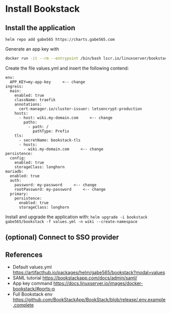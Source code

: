 # Install Bookstack

## Install the application
```helm repo add gabe565 https://charts.gabe565.com```

Generate an app key with 
```bash
docker run -it --rm --entrypoint /bin/bash lscr.io/linuxserver/bookstack:latest appkey
```

Create the file values.yml and insert the following contend:
```
env:
  APP_KEY=my-app-key     <-- change
ingress:
  main:
    enabled: true
    className: traefik
    annotations:
      cert-manager.io/cluster-issuer: letsencrypt-production
    hosts:
      - host: wiki.my-domain.com     <-- change
        paths:
          - path: /
            pathType: Prefix
    tls:
      - secretName: bookstack-tls
      - hosts:
        - wiki.my-domain.com     <-- change
persistence:
  config:
    enabled: true
    storageClass: longhorn
mariadb:
  enabled: true
  auth:
    password: my-password     <-- change
    rootPassword: my-password     <-- change
  primary:
    persistence:
      enabled: true
      storageClass: longhorn
```
Install and upgrade the application with:
```helm upgrade -i bookstack gabe565/bookstack -f values.yml -n wiki --create-namespace```

## (optional) Connect to SSO provider


## References
* Default values.yml https://artifacthub.io/packages/helm/gabe565/bookstack?modal=values
* SAML tutorial https://bookstackapp.com/docs/admin/saml/
* App key command https://docs.linuxserver.io/images/docker-bookstack/#ports-p
* Full Bookstack env https://github.com/BookStackApp/BookStack/blob/release/.env.example.complete
